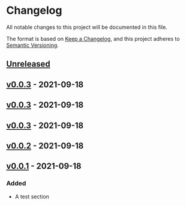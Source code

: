 # Changelog

All notable changes to this project will be documented in this file.

The format is based on [Keep a Changelog](https://keepachangelog.com/en/1.0.0/),
and this project adheres to [Semantic Versioning](https://semver.org/spec/v2.0.0.html).

## [Unreleased]

## [v0.0.3] - 2021-09-18

## [v0.0.3] - 2021-09-18

## [v0.0.3] - 2021-09-18

## [v0.0.2] - 2021-09-18

## [v0.0.1] - 2021-09-18

### Added

-   A test section

[Unreleased]: https://github.com/BenDev9/deployment-testing/compare/v0.0.3...HEAD

[v0.0.3]: https://github.com/BenDev9/deployment-testing/compare/v0.0.3...v0.0.3

[v0.0.3]: https://github.com/BenDev9/deployment-testing/compare/v0.0.3...v0.0.3

[v0.0.3]: https://github.com/BenDev9/deployment-testing/compare/v0.0.2...v0.0.3

[v0.0.2]: https://github.com/BenDev9/deployment-testing/compare/v0.0.1...v0.0.2

[v0.0.1]: https://github.com/BenDev9/deployment-testing/compare/d7a6c40665876e5ea6d15da52969bf8c1ca0d045...v0.0.1
